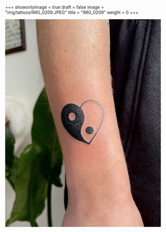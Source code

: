 +++
showonlyimage = true
draft = false
image = "img/tattoos/IMG_0209.JPEG"
title = "IMG_0209"
weight = 0
+++

![image](/img/tattoos/IMG_0209.JPEG)
